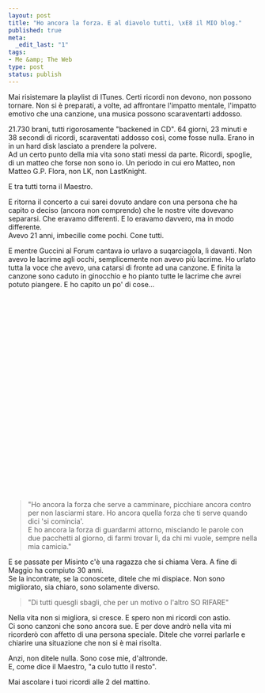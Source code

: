 ```yaml
--- 
layout: post
title: "Ho ancora la forza. E al diavolo tutti, \xE8 il MIO blog."
published: true
meta: 
  _edit_last: "1"
tags: 
- Me &amp; The Web
type: post
status: publish
---
```

Mai risistemare la playlist di ITunes. Certi ricordi non devono, non possono tornare. Non si è preparati, a volte, ad affrontare l'impatto mentale, l'impatto emotivo che una canzione, una musica possono scaraventarti addosso.  
  
21.730 brani, tutti rigorosamente "backened in CD". 64 giorni, 23 minuti e 38 secondi di ricordi, scaraventati addosso così, come fosse nulla. Erano in in un hard disk lasciato a prendere la polvere.  
Ad un certo punto della mia vita sono stati messi da parte. Ricordi, spoglie, di un matteo che forse non sono io. Un periodo in cui ero Matteo, non Matteo G.P. Flora, non LK, non LastKnight.  
  
E tra tutti torna il Maestro.  
  
E ritorna il concerto a cui sarei dovuto andare con una persona che ha capito o deciso (ancora non comprendo) che le nostre vite dovevano separarsi. Che eravamo differenti. E lo eravamo davvero, ma in modo differente.  
Avevo 21 anni, imbecille come pochi. Cone tutti.  
  
E mentre Guccini al Forum cantava io urlavo a suqarciagola, lì davanti. Non avevo le lacrime agli occhi, semplicemente non avevo più lacrime. Ho urlato tutta la voce che avevo, una catarsi di fronte ad una canzone. E finita la canzone sono caduto in ginocchio e ho pianto tutte le lacrime che avrei potuto piangere. E ho capito un po' di cose...   
  
<object width="535" height="400"><param name="movie" value="http://www.youtube.com/v/VkzxJAHMvtg&rel=1"></param><param name="wmode" value="transparent"></param><embed src="http://www.youtube.com/v/VkzxJAHMvtg&rel=1" type="application/x-shockwave-flash" wmode="transparent" width="535" height="400"></embed></object>  
  
> "Ho ancora la forza che serve a camminare, picchiare ancora contro per non lasciarmi stare. Ho ancora quella forza che ti serve quando dici 'si comincia'.  
> E ho ancora la forza di guardarmi attorno, misciando le parole con due pacchetti al giorno, di farmi trovar lì, da chi mi vuole, sempre nella mia camicia."  
  
E se passate per Misinto c'è una ragazza che si chiama Vera. A fine di Maggio ha compiuto 30 anni.  
Se la incontrate, se la conoscete, ditele che mi dispiace. Non sono migliorato, sia chiaro, sono solamente diverso.  
  
> "Di tutti quesgli sbagli, che per un motivo o l'altro SO RIFARE"  
  
Nella vita non si migliora, si cresce. E spero non mi ricordi con astio.  
Ci sono canzoni che sono ancora sue. E per dove andrò nella vita mi ricorderò con affetto di una persona speciale. Ditele che vorrei parlarle e chiarire una situazione che non si è mai risolta.  
  
Anzi, non ditele nulla. Sono cose mie, d'altronde.  
E, come dice il Maestro, "a culo tutto il resto".  
  
Mai ascolare i tuoi ricordi alle 2 del mattino. 
